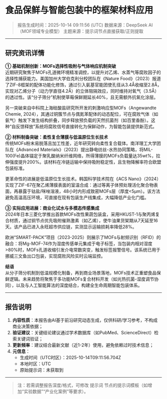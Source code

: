 # 食品保鲜与智能包装中的框架材料应用

> 报告生成时间：2025-10-14 09:11:56 (UTC)
> 数据来源：DeepSeek AI（MOF领域专业模型）
> 主题来源：提示词节点直接获取/正则提取

---

## 研究资讯详情
**① 基础机制创新：MOFs选择性吸附与气体响应机制突破**  
近期研究聚焦于MOFs孔道微环境精准调控，以提升对乙烯、水蒸气等腐败因子的选择性捕获能力。美国加州大学伯克利分校团队在《Nature Food》（2023）报道了ZIF-8框架的配体功能化修饰，通过引入氨基官能团使孔径从3.4Å收缩至2.8Å，实现对乙烯分子（动力学直径4.2Å）的立体阻隔效应，同时维持对氧气（3.5Å）的透过性。该“分子筛分”机制使草莓保鲜期延长40%，且无需额外抗氧化涂层。  

另一突破来自中科院上海硅酸盐研究所开发的刺激响应型MOFs（Angewandte Chemie, 2024），其通过铜簇节点与偶氮苯配体的动态配位，可在腐败气体（如氨气）触发下发生结构折叠，同步释放预负载的天然抗菌剂（如百里香酚）。这种“自反馈释放”系统将腐败信号直接转化为保鲜动作，为智能包装提供新范式。  

**② 材料制备突破：柔性复合薄膜与低温原位生长技术**  
传统MOFs粉末易脱落且加工性差，近年研究转向柔性复合载体。南洋理工大学团队在《Advanced Materials》（2023）提出静电纺丝-水热协同策略，将MIL-100(Fe)晶体锚定于聚乳酸纳米纤维网络，所得薄膜的MOFs负载量达35wt%，拉伸强度提升200%。该材料在冷链运输中保持吸附稳定性，且生物降解率符合欧盟包装标准。  

更革命性的进展是低温原位生长技术。韩国科学技术院在《ACS Nano》（2024）实现了ZIF-67在聚乙烯薄膜表面的室温合成：通过等离子体预处理活化聚合物表面，再暴露于钴盐/咪唑溶液，48小时内形成致密MOFs层（厚度<5μm）。该方法避免高温高压环境，可直接在现有包装生产线集成，大幅降低产业化门槛。  

**③ 实际应用进展：商业化试水与多模态传感集成**  
2024年日本三菱化学推出首款MOFs改性果蔬包装盒，采用HKUST-1与聚丙烯复合材质，通过铜节点优先吸附催熟激素（如乙烯），使牛油果货架期从7天延至16天。该产品已进入永旺超市供应链，实测显示运输损耗率降低28%。  

欧洲“SMART-PACK”项目（2023-2025）则展示了MOFs与射频识别（RFID）的融合：将Mg-MOF-74作为湿度传感单元集成于电子标签，当包装内相对湿度>80%时，MOFs孔道收缩引发介电常数突变，触发标签报警信号。该系统已用于挪威三文鱼出口包装，实现腐败风险实时云端监控。  

**结语**  
从分子筛分机制到低温规模化制备，再到商业场景落地，MOFs技术正重塑食品保鲜逻辑。未来趋势将聚焦于多功能MOFs复合材料开发（如光热抗菌-湿度调节协同），以及与人工智能算法的深度结合，构建全生命周期智能包装体系。

---

## 报告说明
1. **内容性质**：本报告由AI基于前沿研究动态生成，仅供科研/学习参考，不构成商业决策依据；
2. **验证建议**：关键结论建议通过学术数据库（如PubMed、ScienceDirect）检索关键词验证；
3. **更新频率**：建议结合最新文献（近1-2年）使用，避免依赖过时技术信息；
4. **元信息**：
   - 生成时间（UTC时区）：2025-10-14T09:11:56.704Z
   - 本地时区：UTC
   - 原始提示词：未获取到

---

> 注：若需调整报告深度/格式，可修改 提示词 节点的提示词模板（如增加“实验数据”“产业化案例”等要求）。